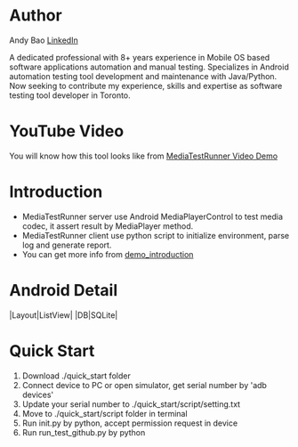 # Author
Andy Bao [LinkedIn](https://ca.linkedin.com/in/baowenyu)

A dedicated professional with 8+ years experience in Mobile OS based software applications automation and manual testing. Specializes in Android automation testing tool development and maintenance with Java/Python. Now seeking to contribute my experience, skills and expertise as software testing tool developer in Toronto.

# YouTube Video
You will know how this tool looks like from [MediaTestRunner Video Demo](https://youtu.be/GQjkDOOLegE)

# Introduction
- MediaTestRunner server use Android MediaPlayerControl to test media codec, it assert result by MediaPlayer method.
- MediaTestRunner client use python script to initialize environment, parse log and generate report.
- You can get more info from [demo_introduction](./quick_start/demo_introduction.pdf)

# Android Detail
|Layout|ListView|
|DB|SQLite|

# Quick Start
1. Download ./quick_start folder
2. Connect device to PC or open simulator, get serial number by 'adb devices'
3. Update your serial number to ./quick_start/script/setting.txt
4. Move to ./quick_start/script folder in terminal
5. Run init.py by python, accept permission request in device
6. Run run_test_github.py by python
